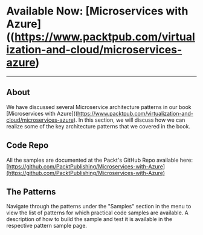 # Available Now: [Microservices with Azure]((https://www.packtpub.com/virtualization-and-cloud/microservices-azure)
---

## About
We have discussed several Microservice architecture patterns in our book [Microservices with Azure]((https://www.packtpub.com/virtualization-and-cloud/microservices-azure). In this section, we will discuss how we can realize some of the key architecture patterns that we covered in the book.

## Code Repo
All the samples are documented at the Packt's GitHub Repo available here: [https://github.com/PacktPublishing/Microservices-with-Azure](https://github.com/PacktPublishing/Microservices-with-Azure)

## The Patterns
Navigate through the patterns under the "Samples" section in the menu to view the list of patterns for which practical code samples are available. A description of how to build the sample and test it is available in the respective pattern sample page.